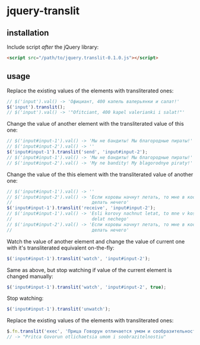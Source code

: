 jquery-translit
===============

installation
------------

Include script *after* the jQuery library:

```html
<script src="/path/to/jquery.translit-0.1.0.js"></script>
```

usage
-----

Replace the existing values of the elements with transliterated ones:

```javascript
// $('input').val() -> 'Официант, 400 капель валерьянки и салат!'
$('input').translit();
// $('input').val() -> '"Ofitciant, 400 kapel valerianki i salat!"'
```

Change the value of another element with the transliterated value of this
one:

```javascript
// $('input#input-1').val() -> 'Мы не бандиты! Мы благородные пираты!'
// $('input#input-2').val() -> ''
$('input#input-1').translit('send', 'input#input-2');
// $('input#input-1').val() -> 'Мы не бандиты! Мы благородные пираты!'
// $('input#input-2').val() -> 'My ne bandity! My blagorodnye piraty!'
```

Change the value of the this element with the transliterated value of another
one:

```javascript
// $('input#input-1').val() -> ''
// $('input#input-2').val() -> 'Если коровы начнут летать, то мне в космосе
//                              делать нечего'
$('input#input-1').translit('receive', 'input#input-2');
// $('input#input-1').val() -> 'Esli korovy nachnut letat, to mne v kosmose
//                              delat nechego'
// $('input#input-2').val() -> 'Если коровы начнут летать, то мне в космосе
//                              делать нечего'
```

Watch the value of another element and change the value of current one with
it's transliterated equivalent on-the-fly:

```javascript
$('input#input-1').translit('watch', 'input#input-2');
```

Same as above, but stop watching if value of the current element is changed
manually:

```javascript
$('input#input-1').translit('watch', 'input#input-2', true);
```

Stop watching:

```javascript
$('input#input-1').translit('unwatch');
```

Replace the existing values of the elements with transliterated ones:

```javascript
$.fn.translit('exec', 'Прица Говорун отличается умом и сообразительностью')
// -> "Pritca Govorun otlichaetsia umom i soobrazitelnostiu"
```
